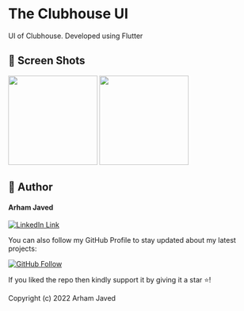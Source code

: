 # The Clubhouse UI

UI of Clubhouse. Developed using Flutter

## 📱 Screen Shots

<img src="https://user-images.githubusercontent.com/101502781/159453853-429aadb1-ca4b-47df-af16-8764969587bd.jpeg" width=180> <img src="https://user-images.githubusercontent.com/101502781/159453860-04352f43-9aec-4510-ada1-33229a3e3fa7.jpeg" width=180>

## 🧑 Author

#### Arham Javed
[![LinkedIn Link](https://img.shields.io/badge/Connect-Hamza-blue.svg?logo=linkedin&longCache=true&style=social&label=Connect
)](https://www.linkedin.com/in/arham-javed-9b4107216/)

You can also follow my GitHub Profile to stay updated about my latest projects:

[![GitHub Follow](https://img.shields.io/badge/Connect-Arham-blue.svg?logo=Github&longCache=true&style=social&label=Follow)](https://github.com/Arham07)

If you liked the repo then kindly support it by giving it a star ⭐!

Copyright (c) 2022 Arham Javed
